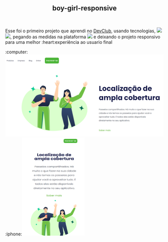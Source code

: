 <h2 align="center" > boy-girl-responsive</h2>

<br>

<p>Esse foi o primeiro projeto que aprendi no <a href="https://rodolfomori.com.br/devclub/">DevClub</a>, usando tecnologias,
  <img src="https://img.shields.io/badge/HTML5-E34F26?style=for-the-badge&logo=html5&logoColor=white" width="50px">
  <img src="https://img.shields.io/badge/css3-%231572B6.svg?style=for-the-badge&logo=css3&logoColor=white" width="47px">,
 pegando as medidas na plataforma <img src="https://img.shields.io/badge/figma-%23F24E1E.svg?style=for-the-badge&logo=figma&logoColor=white" width="50px"/> 
 e deixando o projeto responsivo para uma melhor :heart:experiência ao usuario final <p/>
<p>
 :computer:<img src="https://github.com/willianlsantos/boy-girl-responsive/blob/main/tela-completa.png?raw=true" width="550px">                       
:iphone:<img src="https://github.com/willianlsantos/boy-girl-responsive/blob/main/tela-responsivo.png?raw=true" width="200px"  height="312px"/> 
</p>
